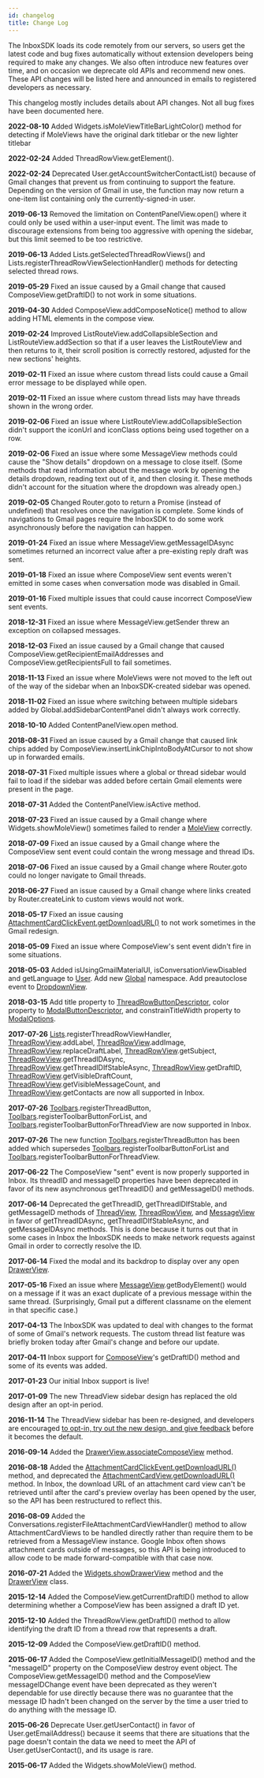 ```yaml
---
id: changelog
title: Change Log
---
```


The InboxSDK loads its code remotely from our servers, so users get the latest code and bug fixes automatically without extension developers being required to make any changes. We also often introduce new features over time, and on occasion we deprecate old APIs and recommend new ones. These API changes will be listed here and announced in emails to registered developers as necessary.

This changelog mostly includes details about API changes. Not all bug fixes have been documented here.

**2022-08-10** Added Widgets.isMoleViewTitleBarLightColor() method for detecting if MoleViews have the original dark titlebar or the new lighter titlebar

**2022-02-24** Added ThreadRowView.getElement().

**2022-02-24** Deprecated User.getAccountSwitcherContactList() because of Gmail changes that prevent us from continuing to support the feature. Depending on the version of Gmail in use, the function may now return a one-item list containing only the currently-signed-in user.

**2019-06-13** Removed the limitation on ContentPanelView.open() where it could only be used within a user-input event. The limit was made to discourage extensions from being too aggressive with opening the sidebar, but this limit seemed to be too restrictive.

**2019-06-13** Added Lists.getSelectedThreadRowViews() and Lists.registerThreadRowViewSelectionHandler() methods for detecting selected thread rows.

**2019-05-29** Fixed an issue caused by a Gmail change that caused ComposeView.getDraftID() to not work in some situations.

**2019-04-30** Added ComposeView.addComposeNotice() method to allow adding HTML elements in the compose view.

**2019-02-24** Improved ListRouteView.addCollapsibleSection and ListRouteView.addSection so that if a user leaves the ListRouteView and then returns to it, their scroll position is correctly restored, adjusted for the new sections' heights.

**2019-02-11** Fixed an issue where custom thread lists could cause a Gmail error message to be displayed while open.

**2019-02-11** Fixed an issue where custom thread lists may have threads shown in the wrong order.

**2019-02-06** Fixed an issue where ListRouteView.addCollapsibleSection didn't support the iconUrl and iconClass options being used together on a row.

**2019-02-06** Fixed an issue where some MessageView methods could cause the "Show details" dropdown on a message to close itself. (Some methods that read information about the message work by opening the details dropdown, reading text out of it, and then closing it. These methods didn't account for the situation where the dropdown was already open.)

**2019-02-05** Changed Router.goto to return a Promise (instead of undefined) that resolves once the navigation is complete. Some kinds of navigations to Gmail pages require the InboxSDK to do some work asynchronously before the navigation can happen.

**2019-01-24** Fixed an issue where MessageView.getMessageIDAsync sometimes returned an incorrect value after a pre-existing reply draft was sent.

**2019-01-18** Fixed an issue where ComposeView sent events weren't emitted in some cases when conversation mode was disabled in Gmail.

**2019-01-16** Fixed multiple issues that could cause incorrect ComposeView sent events.

**2018-12-31** Fixed an issue where MessageView.getSender threw an exception on collapsed messages.

**2018-12-03** Fixed an issue caused by a Gmail change that caused ComposeView.getRecipientEmailAddresses and ComposeView.getRecipientsFull to fail sometimes.

**2018-11-13** Fixed an issue where MoleViews were not moved to the left out of the way of the sidebar when an InboxSDK-created sidebar was opened.

**2018-11-02** Fixed an issue where switching between multiple sidebars added by Global.addSidebarContentPanel didn't always work correctly.

**2018-10-10** Added ContentPanelView.open method.

**2018-08-31** Fixed an issue caused by a Gmail change that caused link chips added by ComposeView.insertLinkChipIntoBodyAtCursor to not show up in forwarded emails.

**2018-07-31** Fixed multiple issues where a global or thread sidebar would fail to load if the sidebar was added before certain Gmail elements were present in the page.

**2018-07-31** Added the ContentPanelView.isActive method.

**2018-07-23** Fixed an issue caused by a Gmail change where Widgets.showMoleView() sometimes failed to render a [MoleView](www.FFIIIIIXXXXMEEEE.com) correctly.

**2018-07-09** Fixed an issue caused by a Gmail change where the ComposeView sent event could contain the wrong message and thread IDs.

**2018-07-06** Fixed an issue caused by a Gmail change where Router.goto could no longer navigate to Gmail threads.

**2018-06-27** Fixed an issue caused by a Gmail change where links created by Router.createLink to custom views would not work.

**2018-05-17** Fixed an issue causing [AttachmentCardClickEvent.getDownloadURL()](www.FFIIIIIXXXXMEEEE.com) to not work sometimes in the Gmail redesign.

**2018-05-09** Fixed an issue where ComposeView's sent event didn't fire in some situations.

**2018-05-03** Added isUsingGmailMaterialUI, isConversationViewDisabled and getLanguage to [User](www.FFIIIIIXXXXMEEEE.com). Add new [Global](www.FFIIIIIXXXXMEEEE.com) namespace. Add preautoclose event to [DropdownView](www.FFIIIIIXXXXMEEEE.com).

**2018-03-15** Add title property to [ThreadRowButtonDescriptor](www.FFIIIIIXXXXMEEEE.com), color property to [ModalButtonDescriptor](www.FFIIIIIXXXXMEEEE.com), and constrainTitleWidth property to [ModalOptions](www.FFIIIIIXXXXMEEEE.com).

**2017-07-26** [Lists](www.FFIIIIIXXXXMEEEE.com).registerThreadRowViewHandler, [ThreadRowView](www.FFIIIIIXXXXMEEEE.com).addLabel, [ThreadRowView](www.FFIIIIIXXXXMEEEE.com).addImage, [ThreadRowView](www.FFIIIIIXXXXMEEEE.com).replaceDraftLabel, [ThreadRowView](www.FFIIIIIXXXXMEEEE.com).getSubject, [ThreadRowView](www.FFIIIIIXXXXMEEEE.com).getThreadIDAsync, [ThreadRowView](www.FFIIIIIXXXXMEEEE.com).getThreadIDIfStableAsync, [ThreadRowView](www.FFIIIIIXXXXMEEEE.com).getDraftID, [ThreadRowView](www.FFIIIIIXXXXMEEEE.com).getVisibleDraftCount, [ThreadRowView](www.FFIIIIIXXXXMEEEE.com).getVisibleMessageCount, and [ThreadRowView](www.FFIIIIIXXXXMEEEE.com).getContacts are now all supported in Inbox.

**2017-07-26** [Toolbars](www.FFIIIIIXXXXMEEEE.com).registerThreadButton, [Toolbars](www.FFIIIIIXXXXMEEEE.com).registerToolbarButtonForList, and [Toolbars](www.FFIIIIIXXXXMEEEE.com).registerToolbarButtonForThreadView are now supported in Inbox.

**2017-07-26** The new function [Toolbars](www.FFIIIIIXXXXMEEEE.com).registerThreadButton has been added which supersedes [Toolbars](www.FFIIIIIXXXXMEEEE.com).registerToolbarButtonForList and [Toolbars](www.FFIIIIIXXXXMEEEE.com).registerToolbarButtonForThreadView.

**2017-06-22** The ComposeView "sent" event is now properly supported in Inbox. Its threadID and messageID properties have been deprecated in favor of its new asynchronous getThreadID() and getMessageID() methods.

**2017-06-14** Deprecated the getThreadID, getThreadIDIfStable, and getMessageID methods of [ThreadView](www.FFIIIIIXXXXMEEEE.com), [ThreadRowView](www.FFIIIIIXXXXMEEEE.com), and [MessageView](www.FFIIIIIXXXXMEEEE.com) in favor of getThreadIDAsync, getThreadIDIfStableAsync, and getMessageIDAsync methods. This is done because it turns out that in some cases in Inbox the InboxSDK needs to make network requests against Gmail in order to correctly resolve the ID.

**2017-06-14** Fixed the modal and its backdrop to display over any open [DrawerView](www.FFIIIIIXXXXMEEEE.com).

**2017-05-16** Fixed an issue where [MessageView](www.FFIIIIIXXXXMEEEE.com).getBodyElement() would on a message if it was an exact duplicate of a previous message within the same thread. (Surprisingly, Gmail put a different classname on the element in that specific case.)

**2017-04-13** The InboxSDK was updated to deal with changes to the format of some of Gmail's network requests. The custom thread list feature was briefly broken today after Gmail's change and before our update.

**2017-04-11** Inbox support for [ComposeView](www.FFIIIIIXXXXMEEEE.com)'s getDraftID() method and some of its events was added.

**2017-01-23** Our initial Inbox support is live!

**2017-01-09** The new ThreadView sidebar design has replaced the old design after an opt-in period.

**2016-11-14** The ThreadView sidebar has been re-designed, and developers are encouraged [to opt-in, try out the new design, and give feedback](https://groups.google.com/forum/#!topic/inboxsdk/hNwHc5ohOPc) before it becomes the default.

**2016-09-14** Added the [DrawerView.associateComposeView](www.FFIIIIIXXXXMEEEE.com) method.

**2016-08-18** Added the [AttachmentCardClickEvent.getDownloadURL()](www.FFIIIIIXXXXMEEEE.com) method, and deprecated the [AttachmentCardView.getDownloadURL()](www.FFIIIIIXXXXMEEEE.com) method. In Inbox, the download URL of an attachment card view can't be retrieved until after the card's preview overlay has been opened by the user, so the API has been restructured to reflect this.

**2016-08-09** Added the Conversations.registerFileAttachmentCardViewHandler() method to allow AttachmentCardViews to be handled directly rather than require them to be retrieved from a MessageView instance. Google Inbox often shows attachment cards outside of messages, so this API is being introduced to allow code to be made forward-compatible with that case now.

**2016-07-21** Added the [Widgets.showDrawerView](www.FFIIIIIXXXXMEEEE.com) method and the [DrawerView](www.FFIIIIIXXXXMEEEE.com) class.

**2015-12-14** Added the ComposeView.getCurrentDraftID() method to allow determining whether a ComposeView has been assigned a draft ID yet.

**2015-12-10** Added the ThreadRowView.getDraftID() method to allow identifying the draft ID from a thread row that represents a draft.

**2015-12-09** Added the ComposeView.getDraftID() method.

**2015-06-17** Added the ComposeView.getInitialMessageID() method and the "messageID" property on the ComposeView destroy event object. The ComposeView.getMessageID() method and the ComposeView messageIDChange event have been deprecated as they weren't dependable for use directly because there was no guarantee that the message ID hadn't been changed on the server by the time a user tried to do anything with the message ID.

**2015-06-26** Deprecate User.getUserContact() in favor of User.getEmailAddress() because it seems that there are situations that the page doesn't contain the data we need to meet the API of User.getUserContact(), and its usage is rare.

**2015-06-17** Added the Widgets.showMoleView() method.

